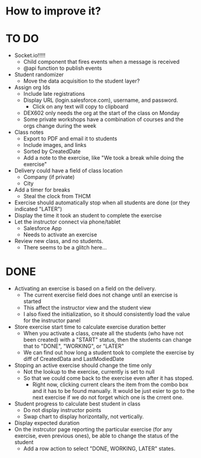 # How to improve it?

# TO DO

-   Socket.io!!!!!
    -   Child component that fires events when a message is received
    -   @api function to publish events
-   Student randomizer
    -   Move the data acquisition to the student layer?
-   Assign org Ids
    -   Include late registrations
    -   Display URL (login.salesforce.com), username, and password.
        -   Click on any text will copy to clipboard
    -   DEX602 only needs the org at the start of the class on Monday
    -   Some private workshops have a combination of courses and the orgs change during the week
-   Class notes
    -   Export to PDF and email it to students
    -   Include images, and links
    -   Sorted by CreatedDate
    -   Add a note to the exercise, like "We took a break while doing the exercise"
-   Delivery could have a field of class location
    -   Company (if private)
    -   City
-   Add a timer for breaks
    -   Steal the clock from THCM
-   Exercise should automatically stop when all students are done (or they indicated "LATER")
-   Display the time it took an student to complete the exercise
-   Let the instructor connect via phone/tablet
    -   Salesforce App
    -   Needs to activate an exercise
-   Review new class, and no students.
    -   There seems to be a glitch here...

# DONE

-   Activating an exercise is based on a field on the delivery.
    -   The current exercise field does not change until an exercise is started
    -   This affect the instructor view and the student view
    -   I also fixed the initialization, so it should consistently load the value for the instructor panel
-   Store exercise start time to calculate exercise duration better
    -   When you activate a class, create all the students (who have not been created) with a "START" status, then the students can change that to "DONE", "WORKING", or "LATER"
    -   We can find out how long a student took to complete the exercise by diff of CreatedData and LastModiedDate
-   Stoping an active exercise should change the time only
    -   Not the lookup to the exercise, currently is set to null
    -   So that we could come back to the exercise even after it has stoped.
        -   Right now, clicking current clears the item from the combo box and it has to be found manually. It would be just esier to go to the next exercise if we do not forget which one is the crrent one.
-   Student progress to calculate best student in class
    -   Do not display instructor points
    -   Swap chart to display horizontally, not vertically.
-   Display expected duration
-   On the instrcutor page reporting the particular exercise (for any exercise, even previous ones), be able to change the status of the student
    -   Add a row action to select "DONE, WORKING, LATER" states.
